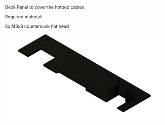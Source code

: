 Deck Panel to cover the hotbed cables


Required material:

6x M3x8 countersunk flat head


![Image 1](Images/1.jpg)
